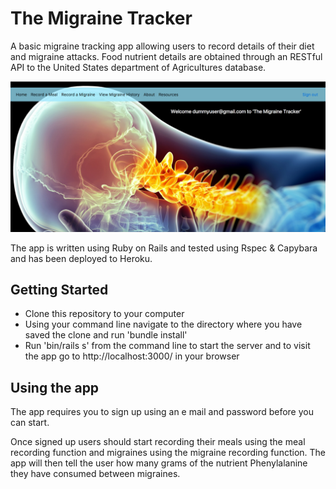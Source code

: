 # The Migraine Tracker

A basic migraine tracking app allowing users to record details of their diet and migraine attacks.  Food nutrient details are obtained through an RESTful API to the United States department of Agricultures database.

![landing page](/app/assets/images/readme.png)

The app is written using Ruby on Rails and tested using Rspec & Capybara and has been deployed to Heroku.


## Getting Started
* Clone this repository to your computer
* Using your command line navigate to the directory where you have saved the clone and run 'bundle install'
* Run 'bin/rails s' from the command line to start the server and to visit the app go to http://localhost:3000/ in your browser

## Using the app
The app requires you to sign up using an e mail and password before you can start.

Once signed up users should start recording their meals using the meal recording function and migraines using the migraine recording function.  The app will then tell the user how many grams of the nutrient Phenylalanine they have consumed between migraines.
